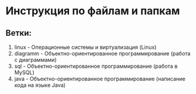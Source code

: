 # Инструкция по файлам и папкам

## Ветки:
1. linux - Операционные системы и виртуализация (Linux)
2. diagramm - Объектно-ориентированное программирование (работа с диаграммами)
3. sql - Объектно-ориентированное программирование (работа в MySQL)
4. java - Объектно-ориентированное программирование (написание кода на языке Java)
